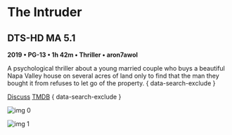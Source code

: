# The Intruder

## DTS-HD MA 5.1

**2019 • PG-13 • 1h 42m • Thriller • aron7awol**

A psychological thriller about a young married couple who buys a beautiful Napa Valley house on several acres of land only to find that the man they bought it from refuses to let go of the property.
{ data-search-exclude }

[Discuss](https://www.avsforum.com/threads/bass-eq-for-filtered-movies.2995212/post-58322814)  [TMDB](https://www.themoviedb.org/movie/524247)
{ data-search-exclude }

![img 0](https://i.imgur.com/YJPRcVF.jpg)

![img 1](https://i.imgur.com/oA4kyB8.jpg)

